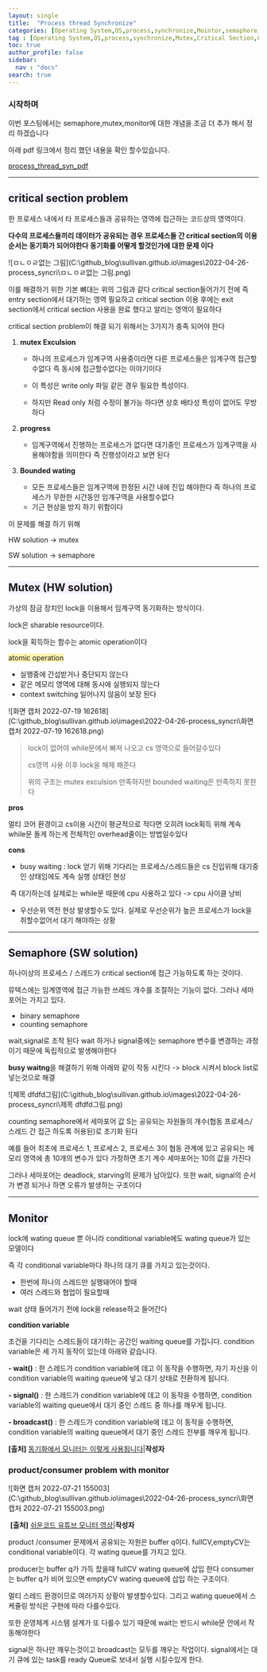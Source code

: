 ```yaml
---
layout: single
title:  "Process thread Synchronize"
categories: [Operating System,OS,process,synchronize,Mointor,semaphore,mutex,critical section,lock]
tag : [Operating System,OS,process,synchronize,Mutex,Critical Section,Critical Section Problem,Semaphore,monitor,lock]
toc: true
author_profile: false
sidebar:
  nav : "docs"
search: true
---
```




### 시작하며 

이번 포스팅에서는 semaphore,mutex,monitor에 대한 개념을 조금 더 추가 해서 정리 하겠습니다


아래 pdf 링크에서 정리 했던 내용을 확인 할수있습니다. 

<a href="https://sullivan.github.io/pdfs/Process_Syn.pdf">process_thread_syn_pdf</a>



---------





## <span style='background-color: #f5f0ff'>critical section problem</span>



한 프로세스 내에서 타 프로세스들과 공유하는 영역에 접근하는 코드상의 영역이다. 

**다수의 프로세스들끼리 데이터가 공유되는 경우 프로세스들 간 critical section의 이용순서는 동기화가 되어야한다 동기화를 어떻게 할것인가에 대한 문제 이다**



![ㅁㄴㅇㄹ없는 그림](C:\github_blog\sullivan.github.io\images\2022-04-26-process_syncri\ㅁㄴㅇㄹ없는 그림.png)







이를 해결하기 위한 기본 뼈대는 위의 그림과  같다 critical section들어가기 전에 즉 entry section에서 대기하는 영역 필요하고 critical section 이용 후에는 exit section에서 critical section 사용을 완료 했다고 알리는 영역이 필요하다 



critical section problem이 해결 되기 위해서는 3가지가 충족 되어야 한다 



1. **mutex Exculsion**

   - 하나의 프로세스가 임계구역 사용중이라면 다른 프로세스들은 임계구역 접근할수없다 즉 동시에 접근할수없다는 이야기이다

   - 이 특성은 write only 파일 같은 경우 필요한 특성이다. 

   - 하지만 Read only 처럼 수정이 불가능 하다면 상호 배타성 특성이 없어도 무방하다 

     

2. **progress**

   - 임계구역에서 진행하는 프로세스가 없다면 대기중인 프로세스가 임계구역을 사용해야함을 의미한다 즉 진행성이라고 보면 된다 

     

3. **Bounded wating** 

   - 모든 프로세스들은 임계구역에 한정된 시간 내에 진입 해야한다 즉 하나의 프로세스가 무한한 시간동안 임걔구역을 사용할수없다 
   - 기근 현상을 방지 하기 위함이다 





이 문제를 해결 하기 위해 

HW solution -> mutex 

SW solution -> semaphore 





----------------



## <span style='background-color: #f5f0ff'>Mutex (HW solution)</span>



가상의 잠금 장치인 lock을 이용해서 임계구역 동기화하는 방식이다. 

lock은 sharable resource이다. 



lock을 획득하는 함수는 atomic operation이다 



<span style='background-color: #fff5b1'>atomic operation</span>

* 실행중에 간섭받거나 중단되지 않는다 
* 같은 메모리 영역에 대해 동시에 실행되지 않는다 
* context switching 일어나지 않음이 보장 된다 





![화면 캡처 2022-07-19 162618](C:\github_blog\sullivan.github.io\images\2022-04-26-process_syncri\화면 캡처 2022-07-19 162618.png)



> lock이 없어야 while문에서 빠져 나오고 cs 영역으로 들어갈수있다 
>
> cs영역 사용 이후 lock을 해제 해준다 
>
> 위의 구조는 mutex exculsion 만족하지만 bounded waiting은 만족하지 못한다



**pros**

멀티 코어 환경이고 cs이용 시간이 평균적으로 적다면 오히려 lock획득 위해 계속 while문 돌게 하는게 전체적인 overhead줄이는 방법일수있다 



**cons**

* busy waiting : lock 얻기 위해 기다리는 프로세스/스레드들은 cs 진입위해 대기중인 상태임에도 계속 실행 상태인 현상 

​		즉 대기하는데 실제로는 while문 때문에 cpu 사용하고 있다 -> cpu 사이클 낭비 

* 우선순위 역전 현상 발생할수도 있다. 실제로 우선순위가 높은 프로세스가 lock을 취할수없어서 대기 해야하는 상황 





--------------------------------



## <span style='background-color: #f5f0ff'>Semaphore (SW solution)</span>



하나이상의 프로세스 / 스레드가 critical section에 접근 가능하도록 하는 것이다. 

뮤텍스에는 임계영역에 접근 가능한 쓰레드 개수를 조절하는 기능이 없다. 그러나 세마포어는 가지고 있다.



* binary semaphore
* counting semaphore



wait,signal로 조작 된다 wait 하거나 signal중에는 semaphore 변수를 변경하는 과정이기 때문에 독립적으로 발생해야한다 



**busy waitng**을 해결하기 위해 아래와 같이 작동 시킨다 -> block 시켜서 block list로 넣는것으로 해결 





![제목 dfdfd그림](C:\github_blog\sullivan.github.io\images\2022-04-26-process_syncri\제목 dfdfd그림.png)





counting semaphore에서 세마포어 값 S는 공유되는 자원들의 개수(협동 프로세스/스레드 간 접근 하도록 허용된)로 초기화 된다 



예를 들어 최초에 프로세스 1, 프로세스 2, 프로세스 3이 협동 관계에 있고 공유되는 메모리 영역에 총 10개의 변수가 있다 가정하면 초기 계수 세마포어는 10의 값을 가진다 



그러나 세마포어는 deadlock, starving의 문제가 남아있다. 또한 wait, signal의 순서가 변경 되거나 하면 오류가 발생하는 구조이다 



----------



## <span style='background-color: #f5f0ff'>Monitor</span>



lock에 wating queue 뿐 아니라 conditional variable에도 wating queue가 있는 모델이다 

즉 각 conditional variable마다 하나의 대기 큐를 가지고 있는것이다. 



* 한번에 하나의 스레드만 실행돼어야 할때 
* 여러 스레드와 협업이 필요할때 



wait 상태 들어가기 전에 lock을 release하고 들어간다 



**condition variable**

조건을 기다리는 스레드들이 대기하는 공간인 waiting queue를 가집니다. condition variable은 세 가지 동작이 있는데 아래와 같습니다.



**- wait()** : 한 스레드가 condition variable에 데고 이 동작을 수행하면, 자기 자신을 이 condition variable의 waiting queue에 넣고 대기 상태로 전환하게 됩니다.



**- signal()** : 한 스레드가 condition variable에 데고 이 동작을 수행하면, condition variable의 waiting queue에서 대기 중인 스레드 중 하나를 깨우게 됩니다.



**- broadcast()** : 한 스레드가 condition variable에 데고 이 동작을 수행하면, condition variable의 waiting queue에서 대기 중인 스레드 전부를 깨우게 됩니다.

**[출처]** [동기화에서 모니터는 이렇게 사용됩니다](https://blog.naver.com/myca11/222650655740)|**작성자** 





### product/consumer problem with monitor



![화면 캡처 2022-07-21 155003](C:\github_blog\sullivan.github.io\images\2022-04-26-process_syncri\화면 캡처 2022-07-21 155003.png)

​															**[출처]** [쉬운코드 유튜브 모니터 영상](https://www.youtube.com/watch?v=Dms1oBmRAlo)|**작성자** 







product /consumer 문제에서 공유되는 자원은 buffer q이다. fullCV,emptyCV는 conditional variable이다. 각 wating queue를 가지고 있다. 

producer는 buffer q가 가득 찼을때 fullCV wating queue에 삽입 한다 consumer는 buffer q가 비어 있으면 emptyCV wating queue에 삽입 하는 구조이다. 



멀티 스레드 환경이므로 여러가지 상황이 발생할수있다. 그리고 wating queue에서 스케쥴링 방식은 구현에 따라 다를수있다. 

또한 운영체계 시스템 설계가 또 다를수 있기 때문에 wait는 반드시 while문 안에서 작동해야한다 



signal은 하나만 깨우는것이고 broadcast는 모두를 깨우는 작업이다.  signal에서는 대기 큐에 있는 task를 ready Queue로 보내서 실행 시킬수있게 한다. 







